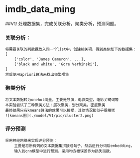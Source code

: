 # imdb_data_ming
##V1/
处理数据集，完成关联分析，聚类分析，预测问题。
### **关联分析**：
    将需要关联的列数据放入同一个list中，创建相关项，得到类似如下的数据集：
    [
        ['color', 'James Cameron', ...],
        ['black and white', 'Gore Verbinski'],
    ]
    然后使用apriori算法来找出频繁项集
### **聚类分析**
    将文本数据转为onehot向量，主要是导演，电影类型，电影关键词等
    本实验尝试了三种聚类方法：层次聚类，划分聚类，密度聚类
    最终结果只有kmeans算法的效果可以接受，其他情况都似乎很糟糕
    ![kmeans图](./model/V1/pic/cluster2.png)
### **评分预测**
    采用神经网络来实现评分预测：
        主要是将所有列的文本数据集拼接成句子，然后进行分词后embedding，
        输入到cnn模型中进行预测，采用均方根误差作为损失函数。